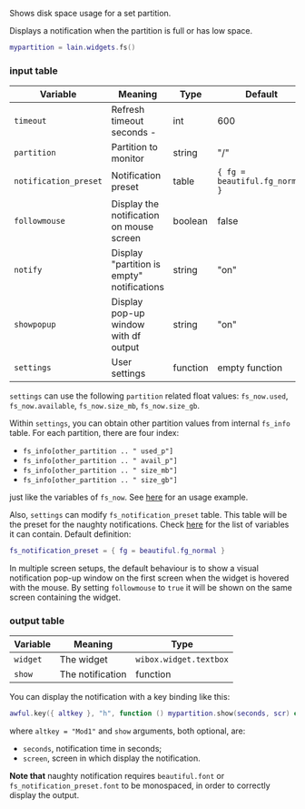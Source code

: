 Shows disk space usage for a set partition.

Displays a notification when the partition is full or has low space.

```lua
mypartition = lain.widgets.fs()
```

### input table

Variable | Meaning | Type | Default
--- | --- | --- | ---
`timeout` | Refresh timeout seconds -| int | 600
`partition` | Partition to monitor | string | "/"
`notification_preset` | Notification preset | table | `{ fg = beautiful.fg_normal }`
`followmouse` | Display the notification on mouse screen | boolean | false
`notify` | Display "partition is empty" notifications | string | "on"
`showpopup` | Display pop-up window with df output | string | "on"
`settings` | User settings | function | empty function

`settings` can use the following `partition` related float values: `fs_now.used`, `fs_now.available`, `fs_now.size_mb`, `fs_now.size_gb`.

Within `settings`, you can obtain other partition values from internal `fs_info` table. For each partition, there are four index:

*  `fs_info[other_partition .. " used_p"]`
*  `fs_info[other_partition .. " avail_p"]`
*  `fs_info[other_partition .. " size_mb"]`
*  `fs_info[other_partition .. " size_gb"]`

just like the variables of `fs_now`. See [here](https://github.com/copycat-killer/lain/issues/103) for an usage example.

Also, `settings` can modify `fs_notification_preset` table. This table will be the preset for the naughty notifications. Check [here](http://awesome.naquadah.org/doc/api/modules/naughty.html#notify) for the list of variables it can contain. Default definition:

```lua
fs_notification_preset = { fg = beautiful.fg_normal }
```

In multiple screen setups, the default behaviour is to show a visual notification pop-up window on the first screen when the widget is hovered with the mouse. By setting `followmouse` to `true` it will be shown on the same screen containing the widget.

### output table

Variable | Meaning | Type
--- | --- | ---
`widget` | The widget | `wibox.widget.textbox`
`show` | The notification | function

You can display the notification with a key binding like this:

```lua
awful.key({ altkey }, "h", function () mypartition.show(seconds, scr) end),
```

where ``altkey = "Mod1"`` and ``show`` arguments, both optional, are:

* `seconds`, notification time in seconds;
* `screen`, screen in which display the notification.

**Note that** naughty notification requires `beautiful.font` or `fs_notification_preset.font` to be monospaced, in order to correctly display the output.